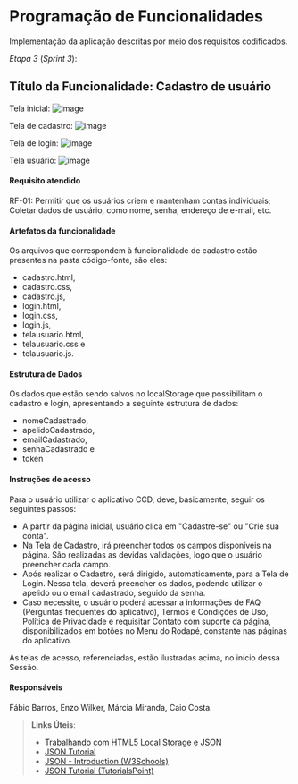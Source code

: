 # Programação de Funcionalidades

Implementação da aplicação descritas por meio dos requisitos codificados. 

*Etapa 3* (_Sprint 3_):

## Título da Funcionalidade: Cadastro de usuário
Tela inicial: 
![image](https://github.com/ICEI-PUC-Minas-PMV-ADS/pmv-ads-2023-2-e1-proj-web-t6-catalogocinematograficodigital/assets/95872126/5a147d27-b3b9-4e6f-bdf7-db80d5b277ee)

Tela de cadastro:
![image](https://github.com/ICEI-PUC-Minas-PMV-ADS/pmv-ads-2023-2-e1-proj-web-t6-catalogocinematograficodigital/assets/95872126/294b326d-3eee-457a-8a21-87560b63f027)

Tela de login:
![image](https://github.com/ICEI-PUC-Minas-PMV-ADS/pmv-ads-2023-2-e1-proj-web-t6-catalogocinematograficodigital/assets/95872126/28740151-2989-4260-8315-cb70919fd97c)

Tela usuário:
![image](https://github.com/ICEI-PUC-Minas-PMV-ADS/pmv-ads-2023-2-e1-proj-web-t6-catalogocinematograficodigital/assets/95872126/76c283c7-a0dc-49aa-b686-a35a24c76c30)

#### Requisito atendido

RF-01: Permitir que os usuários criem e mantenham contas individuais; Coletar dados de usuário, como nome, senha, endereço de e-mail, etc.

#### Artefatos da funcionalidade
Os arquivos que correspondem à funcionalidade de cadastro estão presentes na pasta código-fonte, são eles: 
- cadastro.html,
- cadastro.css,
- cadastro.js,
- login.html,
- login.css,
- login.js,
- telausuario.html,
- telausuario.css e
- telausuario.js.

#### Estrutura de Dados

Os dados que estão sendo salvos no localStorage que possibilitam o cadastro e login, apresentando a seguinte estrutura de dados:
- nomeCadastrado, 
- apelidoCadastrado, 
- emailCadastrado, 
- senhaCadastrado e 
- token

#### Instruções de acesso

Para o usuário utilizar o aplicativo CCD, deve, basicamente, seguir os seguintes passos:
- A partir da página inicial, usuário clica em "Cadastre-se" ou "Crie sua conta".
- Na Tela de Cadastro, irá preencher todos os campos disponíveis na página. São realizadas as devidas validações, logo que o usuário preencher cada campo.
- Após realizar o Cadastro, será dirigido, automaticamente, para a Tela de Login. Nessa tela, deverá preencher os dados, podendo utilizar o apelido ou o email cadastrado, seguido da senha.
- Caso necessite, o usuário poderá acessar a informações de FAQ (Perguntas frequentes do aplicativo), Termos e Condições de Uso, Política de Privacidade e requisitar Contato com suporte da página, disponibilizados em botões no Menu do Rodapé, constante nas páginas do aplicativo.

As telas de acesso, referenciadas, estão ilustradas acima, no início dessa Sessão.

#### Responsáveis

Fábio Barros, Enzo Wilker, Márcia Miranda, Caio Costa.



> **Links Úteis**:
> - [Trabalhando com HTML5 Local Storage e JSON](https://www.devmedia.com.br/trabalhando-com-html5-local-storage-e-json/29045)
> - [JSON Tutorial](https://www.w3resource.com/JSON)
> - [JSON - Introduction (W3Schools)](https://www.w3schools.com/js/js_json_intro.asp)
> - [JSON Tutorial (TutorialsPoint)](https://www.tutorialspoint.com/json/index.htm)
